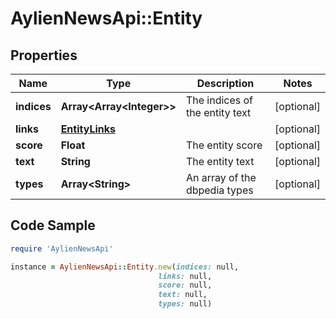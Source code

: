 # AylienNewsApi::Entity

## Properties

Name | Type | Description | Notes
------------ | ------------- | ------------- | -------------
**indices** | **Array&lt;Array&lt;Integer&gt;&gt;** | The indices of the entity text | [optional] 
**links** | [**EntityLinks**](EntityLinks.md) |  | [optional] 
**score** | **Float** | The entity score | [optional] 
**text** | **String** | The entity text | [optional] 
**types** | **Array&lt;String&gt;** | An array of the dbpedia types | [optional] 

## Code Sample

```ruby
require 'AylienNewsApi'

instance = AylienNewsApi::Entity.new(indices: null,
                                 links: null,
                                 score: null,
                                 text: null,
                                 types: null)
```


